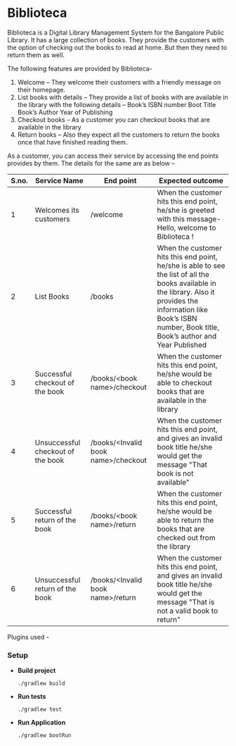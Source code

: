 # Biblioteca

Biblioteca is a Digital Library Management System for the Bangalore Public Library. It has a large collection of books. They provide the customers with the option of checking out the books to read at home. But then they need to return them as well. 

The following features are provided by Biblioteca-
1.	Welcome – They welcome their customers with a friendly message on their homepage.
2.	List books with details – They provide a list of books with are available in the library with the following details – 
    Book’s ISBN number
    Boot Title
    Book’s Author
    Year of Publishing
3.	Checkout books – As a customer you can checkout books that are available in the library
4.	Return books – Also they expect all the customers to return the books once that have finished reading them.

As a customer, you can access their service by accessing the end points provides by them. The details for the same are as below –

| S.no.         | Service Name  |End point | Expected outcome |
| ------------- | ------------- |----------|------------------|
| 1             | Welcomes its customers  | /welcome | When the customer hits this end point, he/she is greeted with this message-Hello, welcome to Biblioteca ! |
| 2             | List Books  | /books| When the customer hits this end point, he/she is able to see the list of all the books available in the library. Also it provides the information like Book’s ISBN number, Book title, Book’s author and Year Published |
| 3 | Successful checkout of the book | /books/&lt;book name&gt;/checkout | When the customer hits this end point, he/she would be able to checkout books that are available in the library |
| 4 | Unsuccessful checkout of the book | /books/&lt;Invalid book name&gt;/checkout | When the customer hits this end point, and gives an invalid book title he/she would get the message "That book is not available" |
| 5 | Successful return of the book |/books/&lt;book name&gt;/return | When the customer hits this end point, he/she would be able to return the  books that are checked out from the library |
| 6 | Unsuccessful return of the book | /books/&lt;Invalid book name&gt;/return |  When the customer hits this end point, and gives an invalid book title he/she would get the message "That is not a valid book to return" |
                                        
	
Plugins used - 


### Setup

- **Build project**
  
  `./gradlew build`

- **Run tests**

  `./gradlew test`

- **Run Application**

  `./gradlew bootRun`

